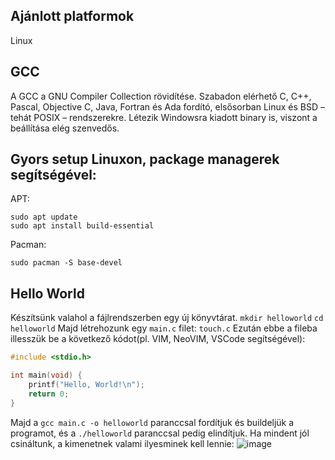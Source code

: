 ## Ajánlott platformok

Linux

## GCC

A GCC a GNU Compiler Collection rövidítése. Szabadon elérhető C, C++, Pascal, Objective C, Java, Fortran és Ada fordító, elsősorban Linux és BSD – tehát POSIX – rendszerekre. Létezik Windowsra kiadott binary is, viszont a beállítása elég szenvedős.

## Gyors setup Linuxon, package managerek segítségével:

APT: 
```
sudo apt update
sudo apt install build-essential
```

Pacman:
```
sudo pacman -S base-devel
```

## Hello World

Készítsünk valahol a fájlrendszerben egy új könyvtárat. `mkdir helloworld` `cd helloworld`
Majd létrehozunk egy `main.c` filet: `touch.c`
Ezután ebbe a fileba illesszük be a következő kódot(pl. VIM, NeoVIM, VSCode segítségével):
```c
#include <stdio.h>

int main(void) {
	printf("Hello, World!\n");
	return 0;
}
```
Majd a `gcc main.c -o helloworld` paranccsal fordítjuk és buildeljük a programot, és a `./helloworld` paranccsal pedig elindítjuk.
Ha mindent jól csináltunk, a kimenetnek valami ilyesminek kell lennie:
![image](https://github.com/user-attachments/assets/9618017e-cbbf-4788-930e-54197fb5d835)

